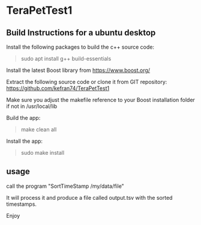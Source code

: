 # TeraPetTest1

## Build Instructions for a ubuntu desktop

Install the following packages to build the c++ source code:
> sudo apt install g++ build-essentials

Install the latest Boost library from https://www.boost.org/

Extract the following source code or clone it from GIT repository:
https://github.com/kefran74/TeraPetTest1

Make sure you adjust the makefile reference to your Boost installation folder if not in /usr/local/lib

Build the app:
> make clean all

Install the app:
> sudo make install

## usage

call the program "SortTimeStamp /my/data/file"

It will process it and produce a file called output.tsv with the sorted timestamps.

Enjoy